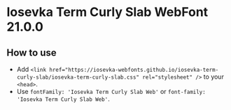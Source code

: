 # Iosevka Term Curly Slab WebFont 21.0.0

## How to use

- Add `<link href="https://iosevka-webfonts.github.io/iosevka-term-curly-slab/iosevka-term-curly-slab.css" rel="stylesheet" />` to your `<head>`.
- Use `fontFamily: 'Iosevka Term Curly Slab Web'` or `font-family: 'Iosevka Term Curly Slab Web'`.
